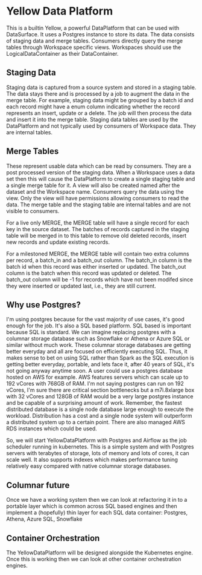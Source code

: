# Yellow Data Platform

This is a builtin Yellow, a powerful DataPlatform that can be used with DataSurface. It uses a Postgres instance to store its data. The data consists of staging data and merge tables. Consumers directly query the merge tables through Workspace specific views. Workspaces should use the LogicalDataContainer as their DataContainer.

## Staging Data

Staging data is captured from a source system and stored in a staging table. The data stays there and is processed by a job to augment the data in the merge table. For example, staging data might be grouped by a batch id and each record might have a enum column indicating whether the record represents an insert, update or a delete. The job will then process the data and insert it into the merge table. Staging data tables are used by the DataPlatform and not typically used by consumers of Workspace data. They are internal tables.

## Merge Tables

These represent usable data which can be read by consumers. They are a post processed version of the staging data. When a Workspace uses a data set then this will cause the DataPlatform to create a single staging table and a single merge table for it. A view will also be created named after the dataset and the Workspace name. Consumers query the data using the view. Only the view will have permissions allowing consumers to read the data. The merge table and the staging table are internal tables and are not visible to consumers.

For a live only MERGE, the MERGE table will have a single record for each key in the source dataset. The batches of records captured in the staging table will be merged in to this table to remove old deleted records, insert new records and update existing records.

For a milestoned MERGE, the MERGE table will contain two extra columns per record, a batch_in and a batch_out column. The batch_in column is the batch id when this record was either inserted or updated. The batch_out column is the batch when this record was updated or deleted. The batch_out column will be -1 for records which have not been modifed since they were inserted or updated last, i.e., they are still current.

## Why use Postgres?

I'm using postgres because for the vast majority of use cases, it's good enough for the job. It's also a SQL based platform. SQL based is important because SQL is standard. We can imagine replacing postgres with a columnar storage database such as Snowflake or Athena or Azure SQL or similar without much work. These columnar storage databases are getting better everyday and all are focused on efficiently executing SQL. Thus, it makes sense to bet on using SQL rather than Spark as the SQL execution is getting better everyday, portable, and lets face it, after 40 years of SQL, it's not going anyway anytime soon. A user could use a postgres database hosted on AWS for example. AWS features servers which can scale up to 192 vCores with 768GB of RAM. I'm not saying postgres can run on 192 vCores, I'm sure there are critical section bottlenecks but a m7i.8xlarge box with 32 vCores and 128GB of RAM would be a very large postgres instance and be capable of a surprising amount of work. Remember, the fastest distributed database is a single node database large enough to execute the workload. Distribution has a cost and a single node system will outperform a distributed system up to a certain point. There are also managed AWS RDS instances which could be used.

So, we will start YellowDataPlatform with Postgres and Airflow as the job scheduler running in kubernetes. This is a simple system and with Postgres servers with terabytes of storage, lots of memory and lots of cores, it can scale well. It also supports indexes which makes performance tuning relatively easy compared with native columnar storage databases.

## Columnar future

Once we have a working system then we can look at refactoring it in to a portable layer which is common across SQL based engines and then implement a (hopefully) thin layer for each SQL data container: Postgres, Athena, Azure SQL, Snowflake

## Container Orchestration

The YellowDataPlatform will be designed alongside the Kubernetes engine. Once this is working then we can look at other container orchestration engines.
